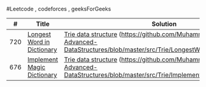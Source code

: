 #Leetcode , codeforces , geeksForGeeks

|  # |     Title    |   Solution   | Difficulty | Explained |
|--- |--------------|--------------|------------|-----------|
|720| [Longest Word in Dictionary](https://leetcode.com/problems/longest-word-in-dictionary/description/)| [Trie data structure](https://github.com/MuhammedHussein3/Trees-Advanced-DataStructures/tree/master/src/Trie)  (https://github.com/MuhammedHussein3/Trees-Advanced-DataStructures/blob/master/src/Trie/LongestWordInDictionary.java)|Medium| |
|676| [Implement Magic Dictionary](https://leetcode.com/problems/implement-magic-dictionary/description/)| [Trie data structure](https://github.com/MuhammedHussein3/Trees-Advanced-DataStructures/tree/master/src/Trie)  (https://github.com/MuhammedHussein3/Trees-Advanced-DataStructures/blob/master/src/Trie/ImplementMagicDictionary.java)|Medium| |
